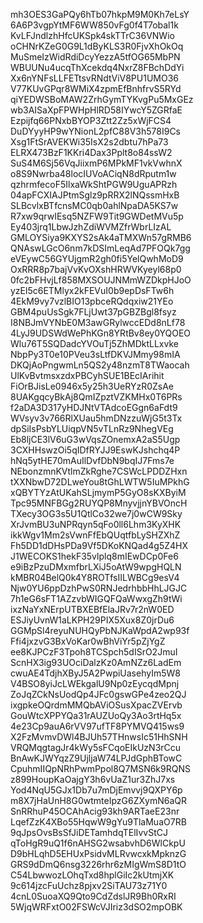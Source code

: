 mh3OES3GaPQy6hTb07hkpM9M0Kh7eLsY
6A6P3vgpYtMF6WW850vFg0f4T7obal1k
KvLFJndlzhHfcUKSpk4skTTrC36VNWio
oCHNrKZeG0G9L1dByKLS3R0FjvXhOkOq
MuSmeIzWidRdiDcyYezzA5tfOG65MbPN
WBUUNu4ucqThXcekdq4NxrZ8FBchDdYi
Xx6nYNFsLLFETtsvRNdtViV8PU1UMO36
V77KUvGPqr8WMiX4zpmEfBnhfrvS5RYd
qiYEDWSBoMAW2ZrhGymTYKvgPu5MxGEz
wb3AISaXpFPWHpHlRD58IYwcY5ZGRfaE
Ezpijfq66PNxbBYOP3Ztt2Zz5xWjFCS4
DuDYyyHP9wYNionL2pfC88V3h578I9Cs
Xsg1FtSrAVEKWi35IsX2s2dbtu7hPa73
ELRX473BzF1KKri4Dax3Pplt8o84ssW2
SuS4M6Sj56VqJiixmP6MPkMF1vkVwhnX
o8S9Nwrba48locIUVoACiqN8dRputm1w
qzhrmfecoF5IlxaWkShtPGW9UguAPRzh
04apFCXIAJPtmSglz9pRRX2lNQssmHxB
SLBcvlxBTfcnsMC0qb0ahlNpaDA5KS7w
R7xw9qrwIEsq5NZFW9Tit9GWDetMVu5p
Ey403jrq1LbwJzhZdiWVMZfrWbrLIzAL
GMLOYSiya9KXYS2sAk4aTMXWn57gRMB6
QNAswLGcO6nm7kDSImLeqAd7PFOQk7gg
eVEywC56GYUjgmR2gh0fi5YelQwhMoD9
OxRRR8p7bajVvKvOXshHRWVKyeyl68p0
0fc2bFHvjLf858MXSOUJNMmWZDkpHJoO
yzEl5c6ETMlyx2kFEVuI0b9epDsFTw6h
4EkM9vy7vzlBIO13pbceRQdqxiw21YEo
GBM4puUsSgk7FLjUwt37pGBZBgl8fsyz
I8NBJmVYNbE0M3awGRylwccEDd8nLf78
4LyJ9UDSWdWePhKGn8YRtBv8ey0YQOEO
Wlu76T5SQDadcYVOuTj5ZhMDktLLxvke
NbpPy3T0e10PVeu3sLtfDKVJMmy98mIA
DKQjAoPngwmLn5QS2y48nzmT8TWaocah
UlKvBvtmsxzdxPBCyhSUE1BEcIArihit
FiOrBJisLe0946x5y25h3UeRYzR0ZsAe
8UAKgqcyBkAj8QmIZpztVZKMHx0T6PRs
f2aDA3D317yHDJNtVTAdcoEGgn6aFdt9
WVsyv3v766RlXUau5hmDNzzuWjG5t3Tx
dpSiIsPsbYLUiqpVN5vTLnRz9NhegVEg
Eb8ljCE3lV6uG3wVqsZOnemxA2aS5Ugp
3CXHHswzOi5qIDfRYJJ9EswKJshchq4P
hNq5ytHE70mAuIlDvfDbN9bqIJ7Fms7e
NEbonzmnKVtlmZkRghe7CSWcLPDDZHxn
tXXNbwD72DLweYou8tGhLWTW5IuMPkhG
xQBYTYzAtUKahSLjmymP5GyO8sKXByiM
Tpc95MNFBGg2RUYQP8MnyvjjnYBVOncH
TXecy3OG3s5U1QtlCo32we7j0wCW9Sky
XrJvmBU3uNPRqyn5qFo0ll6Lhm3KyXHK
ikkWgv1Mm2sVwnFfEbQUqtfbLySHZXhZ
Fh5DD1dDHsPDa9Vf5DKoKNQad4g5Z4HX
J1WECOKS1hekF35vlplq8mIEwDCp0Fe6
e9iBzPzuDMxmfbrLXiJ5oAtW9wpgHQLN
kMBR04BelQ0k4Y8ROTfsIILWBCg9esV4
Njw0YU6ppDzhPwS0RNJedrhbbHhLJGJC
7h1eG6sFT1AZzvbWIGQFQaWwxgZh9tWi
ixzNaYxNErpUTBXEBfElaJRv7r2nW0ED
ESJiyUvnW1aLKPH29PIX5Xux8Z0jrDu6
GGMpSl4reyuNUHQyPbNJKaWpdA2wp93f
Ffi4jxzvG3BxVoKar0wBhViYr5pZjYgZ
ee8KJPCzF3Tpoh8TCSpch5dISrO2JmuI
ScnHX3ig93UOciDalzKz0AmNZz6LadEm
cwuAE4TdjhXByJ5A2PwpiUasehyIm5W8
V4BSO8yiJcLWEkgalU9Np0zEycqdMpnj
ZoJqZCkNsUodQp4JFc0gswGPe4zeo2QJ
ixgpkeOQrdmMMQbAViOSusXpacZVErvb
GouWtcXPPYQa31rAUZUoQy3Ao3rtHq5x
4e23Cp9auA6rVV97ufTF8PYMVQ415ws9
X2FzMvmvDWl4BJUh57THnwsIc51HhSNH
VRQMqgtagJr4kWy5sFCqoEIkUzN3rCcu
BnAwKJWYqzZ9UjljaW74LPJdGphBTowC
CpuhmIIQpNRhPwmPpol8Q7MSN6k9RQNS
z899HoupKaOajgY3h6vUaZ1ur3ZhJ7xs
Yod4NqU5GJx1Db7u7mDjEmvvj9QXPY6p
m8X7jHaUnH8G0wtmteIpzG6ZXymN6aQR
SnRRhuP45OCAhAcig93kh9ARTaeE23nr
LqefZzK4XBo55HqwW9gYu9TlaMuaO7RB
9qJpsOvsBsSfJiDETamhdqTElIvvStCJ
qToHgR9uQ1f6nAHSG2wsabvhD6WlCkpU
D9bHLqhD5EHUxPsidvMLRvwcxkMpknzG
GRS9dDmQ6nsg3226rhr6zMIgWmS8D1tO
C54LbwwozLOhqTxd8hplGiIc2kUtmjXK
9c614jzcFuUchz8pjxv2SiTAU73z71Y0
4cnL0SuoaXQ9Qto9CdZdslJR9Bh0RxRI
5WjqWRFxtO02FSWcVJIriz3dSO2mpOBK
